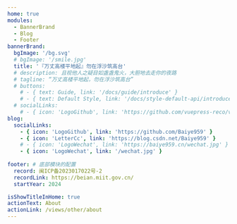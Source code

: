 ```yaml
---
home: true
modules:
  - BannerBrand
  - Blog
  - Footer
bannerBrand:
  bgImage: '/bg.svg'
  # bgImage: '/smile.jpg'
  title: '『万丈高楼平地起』勿在浮沙筑高台'
  # description: 且视他人之疑目如盏盏鬼火，大胆地去走你的夜路
  # tagline: “万丈高楼平地起，勿在浮沙筑高台”
  # buttons:
    # - { text: Guide, link: '/docs/guide/introduce' }
    # - { text: Default Style, link: '/docs/style-default-api/introduce', type: 'plain' }
  # socialLinks:
    # - { icon: 'LogoGithub', link: 'https://github.com/vuepress-reco/vuepress-theme-reco' }
blog:
  socialLinks:
    - { icon: 'LogoGithub', link: 'https://github.com/Baiye959' }
    - { icon: 'LetterCc', link: 'https://blog.csdn.net/Baiye959' }
    # - { icon: 'LogoWechat', link: 'https://baiye959.cn/wechat.jpg' }
    - { icon: 'LogoWechat', link: '/wechat.jpg' }
    
footer: # 底部模块的配置
  record: 闽ICP备2023017022号-2
  recordLink: https://beian.miit.gov.cn/
  startYear: 2024

isShowTitleInHome: true
actionText: About
actionLink: /views/other/about
---
```

